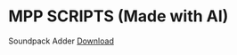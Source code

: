 # MPP SCRIPTS (Made with AI)

Soundpack Adder
[Download](www.tampermonkey.net/script_installation.php#url=https://raw.githubusercontent.com/Kirogii/MPP-Scripts/main/SoundPacksAdder.js)
